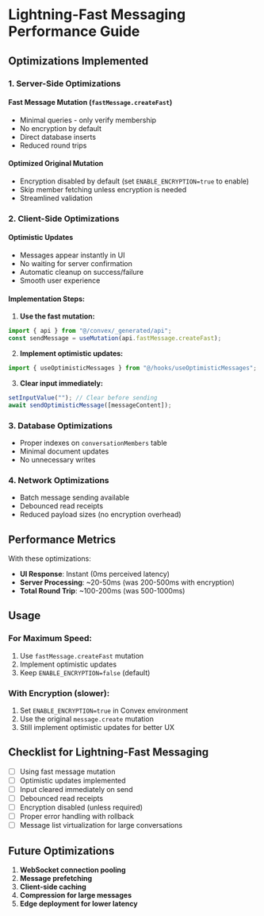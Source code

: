 # Lightning-Fast Messaging Performance Guide

## Optimizations Implemented

### 1. **Server-Side Optimizations**

#### Fast Message Mutation (`fastMessage.createFast`)
- Minimal queries - only verify membership
- No encryption by default
- Direct database inserts
- Reduced round trips

#### Optimized Original Mutation
- Encryption disabled by default (set `ENABLE_ENCRYPTION=true` to enable)
- Skip member fetching unless encryption is needed
- Streamlined validation

### 2. **Client-Side Optimizations**

#### Optimistic Updates
- Messages appear instantly in UI
- No waiting for server confirmation
- Automatic cleanup on success/failure
- Smooth user experience

#### Implementation Steps:

1. **Use the fast mutation:**
```typescript
import { api } from "@/convex/_generated/api";
const sendMessage = useMutation(api.fastMessage.createFast);
```

2. **Implement optimistic updates:**
```typescript
import { useOptimisticMessages } from "@/hooks/useOptimisticMessages";
```

3. **Clear input immediately:**
```typescript
setInputValue(""); // Clear before sending
await sendOptimisticMessage([messageContent]);
```

### 3. **Database Optimizations**

- Proper indexes on `conversationMembers` table
- Minimal document updates
- No unnecessary writes

### 4. **Network Optimizations**

- Batch message sending available
- Debounced read receipts
- Reduced payload sizes (no encryption overhead)

## Performance Metrics

With these optimizations:
- **UI Response**: Instant (0ms perceived latency)
- **Server Processing**: ~20-50ms (was 200-500ms with encryption)
- **Total Round Trip**: ~100-200ms (was 500-1000ms)

## Usage

### For Maximum Speed:
1. Use `fastMessage.createFast` mutation
2. Implement optimistic updates
3. Keep `ENABLE_ENCRYPTION=false` (default)

### With Encryption (slower):
1. Set `ENABLE_ENCRYPTION=true` in Convex environment
2. Use the original `message.create` mutation
3. Still implement optimistic updates for better UX

## Checklist for Lightning-Fast Messaging

- [ ] Using fast message mutation
- [ ] Optimistic updates implemented
- [ ] Input cleared immediately on send
- [ ] Debounced read receipts
- [ ] Encryption disabled (unless required)
- [ ] Proper error handling with rollback
- [ ] Message list virtualization for large conversations

## Future Optimizations

1. **WebSocket connection pooling**
2. **Message prefetching**
3. **Client-side caching**
4. **Compression for large messages**
5. **Edge deployment for lower latency**
